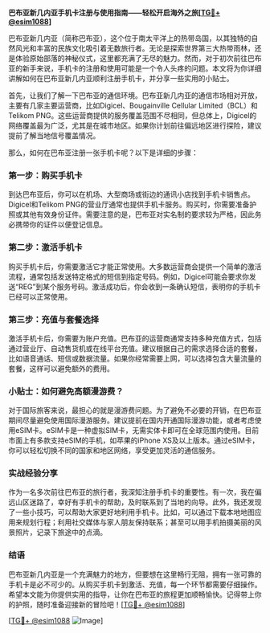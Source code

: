 **巴布亚新几内亚手机卡注册与使用指南——轻松开启海外之旅[[TG💪+ @esim1088](https://t.me/s/esim1088)]**

巴布亚新几内亚（简称巴布亚），这个位于南太平洋上的热带岛国，以其独特的自然风光和丰富的民族文化吸引着无数旅行者。无论是探索世界第三大热带雨林，还是体验原始部落的神秘仪式，这里都充满了无尽的魅力。然而，对于初次前往巴布亚的新手来说，手机卡的注册和使用可能是一个令人头疼的问题。本文将为你详细讲解如何在巴布亚新几内亚顺利注册手机卡，并分享一些实用的小贴士。

首先，让我们了解一下巴布亚的通信环境。巴布亚新几内亚的通信市场相对开放，主要有几家主要运营商，比如Digicel、Bougainville Cellular Limited（BCL）和Telikom PNG。这些运营商提供的服务覆盖范围不尽相同，但总体上，Digicel的网络覆盖最为广泛，尤其是在城市地区。如果你计划前往偏远地区进行探险，建议提前了解当地信号覆盖情况。

那么，如何在巴布亚注册一张手机卡呢？以下是详细的步骤：

### 第一步：购买手机卡

到达巴布亚后，你可以在机场、大型商场或街边的通讯小店找到手机卡销售点。Digicel和Telikom PNG的营业厅通常也提供手机卡服务。购买时，你需要准备护照或其他有效身份证件。需要注意的是，巴布亚对实名制的要求较为严格，因此务必携带你的证件以便登记信息。

### 第二步：激活手机卡

购买手机卡后，你需要激活它才能正常使用。大多数运营商会提供一个简单的激活流程，通常包括发送特定格式的短信到指定号码。例如，Digicel可能会要求你发送“REG”到某个服务号码。激活成功后，你会收到一条确认短信，表明你的手机卡已经可以正常使用。

### 第三步：充值与套餐选择

激活手机卡后，你需要为账户充值。巴布亚的运营商通常支持多种充值方式，包括通过营业厅、自动售货机或在线平台充值。建议根据自己的需求选择合适的套餐，比如语音通话、短信或数据流量。如果你经常需要上网，可以选择包含大量流量的套餐，这样可以避免额外的费用。

### 小贴士：如何避免高额漫游费？

对于国际旅客来说，最担心的就是漫游费问题。为了避免不必要的开销，在巴布亚期间尽量避免使用国际漫游服务。建议提前在国内开通国际漫游功能，或者考虑使用eSIM卡。eSIM卡是一种虚拟SIM卡，无需实体卡即可在全球范围内使用。目前市面上有多款支持eSIM的手机，如苹果的iPhone XS及以上版本。通过eSIM卡，你可以轻松切换不同的国家和地区网络，享受更加灵活的通信服务。

### 实战经验分享

作为一名多次前往巴布亚的旅行者，我深知注册手机卡的重要性。有一次，我在偏远山区迷路了，幸好有手机卡的帮助，及时联系到了当地的向导。此外，我还发现了一些小技巧，可以帮助大家更好地利用手机卡。比如，可以通过下载本地地图应用来规划行程；利用社交媒体与家人朋友保持联系；甚至可以用手机拍摄美丽的风景照片，记录下旅途中的点滴。

### 结语

巴布亚新几内亚是一个充满魅力的地方，但要想在这里畅行无阻，拥有一张可靠的手机卡是必不可少的。从购买手机卡到激活、充值，每一个环节都需要仔细操作。希望本文能为你提供实用的指导，让你在巴布亚的旅程更加顺畅愉快。记得带上你的护照，随时准备迎接新的冒险吧！[[TG💪+ @esim1088](https://t.me/s/esim1088)]

[[TG💪+ @esim1088](https://t.me/s/esim1088) ![Image](https://i.postimg.cc/4NQfJmqS/Snipaste-2025-05-13-00-14-12.png)]